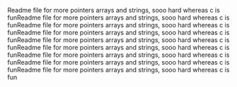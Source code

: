 Readme file for more pointers arrays and strings, sooo hard whereas c is funReadme file for more pointers arrays and strings, sooo hard whereas c is funReadme file for more pointers arrays and strings, sooo hard whereas c is funReadme file for more pointers arrays and strings, sooo hard whereas c is funReadme file for more pointers arrays and strings, sooo hard whereas c is funReadme file for more pointers arrays and strings, sooo hard whereas c is funReadme file for more pointers arrays and strings, sooo hard whereas c is funReadme file for more pointers arrays and strings, sooo hard whereas c is funReadme file for more pointers arrays and strings, sooo hard whereas c is fun
